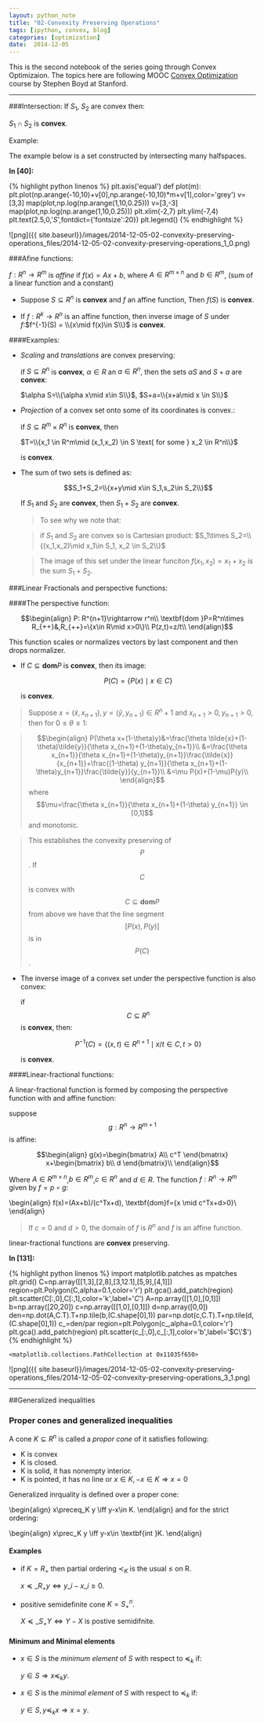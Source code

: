 ```yaml
---
layout: python_note
title: "02-Convexity Preserving Operations"
tags: [ipython, convex, blog]
categories: [optimization]
date:  2014-12-05
---
```

This is the second notebook of the series going through Convex Optimizaion. The
topics here are following MOOC [Convex
Optimization](https://class.stanford.edu/courses/Engineering/CVX101) course by
Stephen Boyd at Stanford.

----

###Intersection:
If $S_1$, $S_2$ are convex then:

$S_1\cap S_2$ is **convex**.

Example:

The example below is a set constructed by intersecting many halfspaces.

**In [40]:**

{% highlight python linenos  %}
plt.axis('equal')
def plot(m):
    plt.plot(np.arange(-10,10)+v[0],np.arange(-10,10)*m+v[1],color='grey')
v=[3,3]
map(plot,np.log(np.arange(1,10,0.25)))
v=[3,-3]
map(plot,np.log(np.arange(1,10,0.25)))
plt.xlim(-2,7)
plt.ylim(-7,4)
plt.text(2.5,0,'$S$',fontdict={'fontsize':20})
plt.legend()
{% endhighlight %}


![png]({{ site.baseurl}}/images/2014-12-05-02-convexity-preserving-operations_files/2014-12-05-02-convexity-preserving-operations_1_0.png)


<!--break-->

###Afine functions:

$f: R^n \rightarrow R^m$ is *affine* if $f(x)=Ax+b$, where $A \in R^{m \times
n}$ and $b\in R^m$, (sum of a linear function and a constant)

+ Suppose $S\subseteq R^n$ is **convex** and $f$ an affine function, Then $f(S)$
is **convex**.

+ If $f: R^k
\rightarrow R^n$ is an affine function, then inverse image of $S$ under
$f$:$f^{-1}(S) = \\{x\mid f(x)\in S\\}$ is **convex**.

####Examples:

+ *Scaling* and *translations* are convex preserving:

    if $S\subseteq R^n$ is **convex**, $\alpha \in R$ an $a\in R^n$, then the
sets $\alpha S$ and $S+a$ are **convex**:

    $\alpha S=\\{\alpha x\mid x\in S\\}$, $S+a=\\{x+a\mid x \in S\\}$

+ *Projection* of a convex set onto some of its  coordinates is convex.:

  if $S\subseteq R^m \times R^n$ is **convex**, then

  $T=\\{x_1 \in R^m\mid (x_1,x_2) \in S \text{ for some } x_2 \in R^n\\}$

  is **convex**.

+ The sum of two sets is defined as:

  $$S_1+S_2=\\{x+y\mid x\in S_1,s_2\in S_2\\}$$

  If $S_1$ and $S_2$ are **convex**, then $S_1+S_2$ are **convex**.

  >To see why we note that:

  >if $S_1$ and $S_2$ are convex so is Cartesian product:
  >$S_1\times S_2=\\{(x_1,x_2)\mid x_1\in S_1, x_2 \in S_2\\}$

  >The image of this set under the linear funciton $f(x_1,x_2)=x_1+x_2$ is the
sum $S_1+S_2$.

###Linear Fractionals and perspective functions:

####The perspective function:

$$\begin{align}
P: R^{n+1}\rightarrow r^n\\
\textbf{dom }P=R^n\times R_{++}&,R_{++}=\{x\in R\mid x>0\}\\
P(z,t)=z/t\\
\end{align}$$

This function scales or normalizes vectors by last component and then drops
normalizer.

+ If $C \subseteq \textbf{dom} P$ is **convex**, then its image:

  $$P(C)=\{P(x)\mid x\in C\}$$

  is **convex**.

> Suppose $x = (\tilde{x},x_{n+1}),y = (\tilde{y},y_{n+1}) \in R^n+1$ and
$x_{n+1}>0, y_{n+1}> 0$, then for $0 \leq \theta \leq 1$:

> $$\begin{align}
P(\theta x+(1-\theta)y)&=\frac{\theta \tilde{x}+(1-\theta)\tilde{y}}{\theta
x_{n+1}+(1-\theta)y_{n+1}}\\
&=\frac{\theta x_{n+1}}{\theta
x_{n+1}+(1-\theta)y_{n+1}}\frac{\tilde{x}}{x_{n+1}}+\frac{(1-\theta)
y_{n+1}}{\theta x_{n+1}+(1-\theta)y_{n+1}}\frac{\tilde{y}}{y_{n+1}}\\
&=\mu P(x)+(1-\mu)P(y)\\
\end{align}$$
where $$\mu=\frac{\theta x_{n+1}}{\theta x_{n+1}+(1-\theta) y_{n+1}} \in [0,1]$$
and monotonic.

> This establishes the convexity preserving of $$P$$. If $$C$$ is convex with
$$C \subseteq \textbf{dom} P$$ from above we have that the line segment
$$[P(x),P(y)]$$ is in $$P(C)$$.

+ The inverse image of a convex set under the perspective function is also
convex:

  if $$C\subseteq R^n$$ is **convex**, then:

  $$P^{-1}(C)=\{(x,t)\in R^{n+1}\mid x/t\in C,t>0\}$$

  is **convex**.

####Linear-fractional functions:

A linear-fractional function is formed by composing the perspective function
with and affine function:

suppose $$g:R^n\rightarrow R^{m+1}$$ is affine:

$$\begin{align}
g(x)=\begin{bmatrix} A\\ c^T \end{bmatrix} x+\begin{bmatrix} b\\ d
\end{bmatrix}\\
\end{align}$$

Where $A \in R^{m \times n}$,$b\in R^m$,$c \in R^n$ and $d \in R$. The function
$f:R^n \rightarrow R^m$ given by $f=p \circ g$:

\begin{align}
f(x)=(Ax+b)/(c^Tx+d), \textbf{dom}f=\{x \mid c^Tx+d>0\}\\
\end{align}

> If $c=0$ and $d>0$, the domain of $f$ is $R^n$ and $f$ is an affine function.

linear-fractional functions are **convex** preserving.

**In [131]:**

{% highlight python linenos  %}
import matplotlib.patches as mpatches
plt.grid()
C=np.array([[1,3],[2,8],[3,12.1],[5,9],[4,1]])
region=plt.Polygon(C,alpha=0.1,color='r')
plt.gca().add_patch(region)
plt.scatter(C[:,0],C[:,1],color='k',label='$C$')
A=np.array([[1,0],[0,1]])
b=np.array([20,20])
c=np.array([[1,0],[0,1]])
d=np.array([0,0])
den=np.dot(A,C.T).T+np.tile(b,(C.shape[0],1))
par=np.dot(c,C.T).T+np.tile(d,(C.shape[0],1))
c_=den/par
region=plt.Polygon(c_,alpha=0.1,color='r')
plt.gca().add_patch(region)
plt.scatter(c_[:,0],c_[:,1],color='b',label='$C\'$')
{% endhighlight %}




    <matplotlib.collections.PathCollection at 0x11035f650>




![png]({{ site.baseurl}}/images/2014-12-05-02-convexity-preserving-operations_files/2014-12-05-02-convexity-preserving-operations_3_1.png)


------

##Generalized inequalities

### Proper cones and generalized inequalities

A cone $K \subseteq R^n$ is called a *propor cone* of it satisfies following:

+ K is convex
+ K is closed.
+ K is solid, it has nonempty interior.
+ K is pointed, it has no line or $x\in K, -x \in K \Rightarrow x=0$

Generalized inrquality is defined over a proper cone:

\begin{align}
x\preceq_K y \iff y-x\in K.
\end{align}
and for the strict ordering:

\begin{align}
x\prec_K y \iff y-x\in \textbf{int }K.
\end{align}

#### Examples

+ if $K=R_+$ then partial ordering $\prec_K$ is the usual $\leq$ on R.

    $x\preceq\_{R_+} y \iff y\_i-x\_i\geq 0$.


+ positive semidefinite cone $K=S_{+}^n$.

    $X\preceq\_{S_{+}} Y \iff Y-X \text{ is postive semidifnite}$.


#### Minimum and Minimal elements

+ $x\in S$ is the *minimum element* of $S$ with respect to $\preceq_k$ if:

    $y\in S \Rightarrow x \preceq_k y$.


+ $x\in S$ is the *minimal element* of $S$ with respect to $\preceq_k$ if:

    $y\in S, y \preceq_k x \Rightarrow x = y$.


